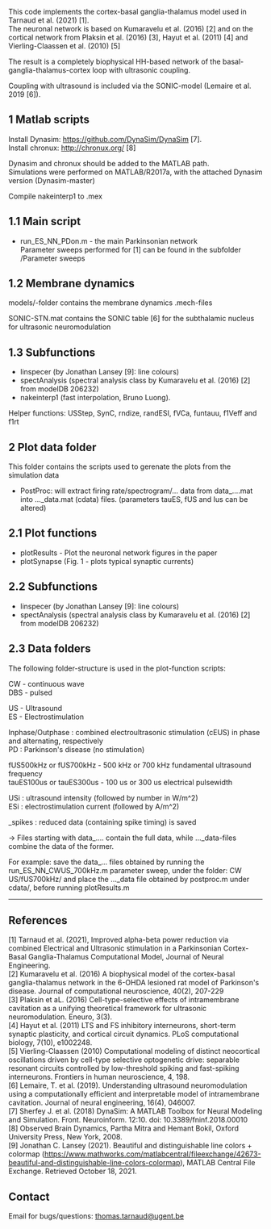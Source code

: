 This code implements the cortex-basal ganglia-thalamus model used in Tarnaud et al. (2021) [1].  
The neuronal network is based on Kumaravelu et al. (2016) [2] and on the cortical network 
from Plaksin et al. (2016) [3], Hayut et al. (2011) [4] and Vierling-Claassen et al. (2010) [5] 

The result is a completely biophysical HH-based network of the basal-ganglia-thalamus-cortex loop with ultrasonic coupling.

Coupling with ultrasound is included via the SONIC-model (Lemaire et al. 2019 [6]).

1 Matlab scripts
--------------------------------------------------
Install Dynasim: https://github.com/DynaSim/DynaSim [7]. \
Install chronux: http://chronux.org/  [8]

Dynasim and chronux should be added to the MATLAB path. \
Simulations were performed on MATLAB/R2017a, with the attached Dynasim version (Dynasim-master)

Compile nakeinterp1 to .mex 

1.1 Main script 
---------------
- run_ES_NN_PDon.m - the main Parkinsonian network \
Parameter sweeps performed for [1] can be found in the subfolder /Parameter sweeps

1.2 Membrane dynamics 
---------------
models/-folder contains the membrane dynamics .mech-files

SONIC-STN.mat contains the SONIC table [6] for the subthalamic nucleus for ultrasonic neuromodulation

1.3 Subfunctions
---------------
- linspecer (by Jonathan Lansey [9]: line colours) 
- spectAnalysis (spectral analysis class by Kumaravelu et al. (2016) [2] from modelDB 206232)
- nakeinterp1 (fast interpolation, Bruno Luong). 

Helper functions: 
USStep, SynC, rndize, randESI, fVCa, funtauu, f1Veff and f1rt

2 Plot data folder
-----------------
This folder contains the scripts used to gerenate the plots from the simulation data

- PostProc: will extract firing rate/spectrogram/... data from data_....mat into ..._data.mat (cdata) files. (parameters tauES, fUS and Ius can be altered)
  
2.1 Plot functions
------------------
- plotResults - Plot the neuronal network figures in the paper
- plotSynapse (Fig. 1 - plots typical synaptic currents)

2.2 Subfunctions
------------------
- linspecer (by Jonathan Lansey [9]: line colours) 
- spectAnalysis (spectral analysis class by Kumaravelu et al. (2016) [2] from modelDB 206232)


2.3 Data folders
------------------------------------------------
The following folder-structure is used in the plot-function scripts:

CW - continuous wave \
DBS - pulsed 

US - Ultrasound \
ES - Electrostimulation

Inphase/Outphase : combined electroultrasonic stimulation (cEUS) in phase and alternating, respectively \
PD : Parkinson's disease (no stimulation)

fUS500kHz or fUS700kHz - 500 kHz or 700 kHz fundamental ultrasound frequency \
tauES100us or tauES300us - 100 us or 300 us electrical pulsewidth

USi : ultrasound intensity (followed by number in W/m^2) \
ESi : electrostimulation current (followed by A/m^2)

_spikes : reduced data (containing spike timing) is saved

-> Files starting with data_.... contain the full data, while ..._data-files combine the data of the former. 

For example: save the data_... files obtained by running the run_ES_NN_CWUS_700kHz.m parameter sweep, under the folder: CW US/fUS700kHz/ and place the ..._data file obtained by postproc.m under cdata/, before running plotResults.m

--------------------------------------------------


References
-------------
[1] Tarnaud et al. (2021), Improved alpha-beta power reduction via combined Electrical and Ultrasonic stimulation in a Parkinsonian Cortex-Basal 
Ganglia-Thalamus Computational Model, Journal of Neural Engineering. \
[2] Kumaravelu et al. (2016) A biophysical model of the cortex-basal ganglia-thalamus network in the 6-OHDA lesioned rat model of Parkinson's
disease. Journal of computational neuroscience, 40(2), 207-229 \
[3] Plaksin et aL. (2016) Cell-type-selective effects of intramembrane cavitation as a unifying theoretical framework for ultrasonic 
neuromodulation. Eneuro, 3(3). \
[4] Hayut et al. (2011) LTS and FS inhibitory interneurons, short-term synaptic plasticity, and cortical circuit dynamics. PLoS computational biology, 7(10), e1002248. \
[5] Vierling-Claassen (2010) Computational modeling of distinct neocortical oscillations driven by cell-type selective optogenetic drive: separable resonant circuits controlled 
by low-threshold spiking and fast-spiking interneurons. Frontiers in human neuroscience, 4, 198. \
[6] Lemaire, T. et al. (2019). Understanding ultrasound neuromodulation using a computationally efficient and interpretable model of intramembrane cavitation. 
Journal of neural engineering, 16(4), 046007. \
[7] Sherfey J. et al. (2018) DynaSim: A MATLAB Toolbox for Neural Modeling and Simulation. Front. Neuroinform. 12:10. doi: 10.3389/fninf.2018.00010 \
[8] Observed Brain Dynamics, Partha Mitra and Hemant Bokil, Oxford University Press, New York, 2008. \
[9] Jonathan C. Lansey (2021). Beautiful and distinguishable line colors + colormap 
(https://www.mathworks.com/matlabcentral/fileexchange/42673-beautiful-and-distinguishable-line-colors-colormap), MATLAB Central File Exchange. Retrieved October 18, 2021.

Contact
------------------
Email for bugs/questions: thomas.tarnaud@ugent.be

